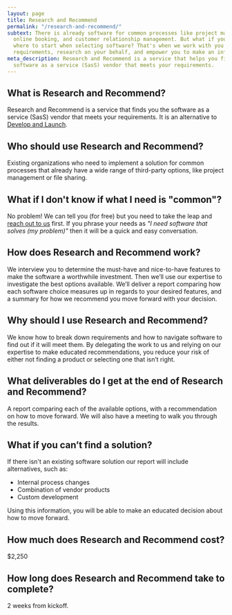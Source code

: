 ```yaml
---
layout: page
title: Research and Recommend
permalink: "/research-and-recommend/"
subtext: There is already software for common processes like project management,
  online booking, and customer relationship management. But what if you don’t  know
  where to start when selecting software? That's when we work with you to prioritize
  requirements, research on your behalf, and empower you to make an informed decision.
meta_description: Research and Recommend is a service that helps you find an existing
  software as a service (SasS) vendor that meets your requirements.
---
```

## What is Research and Recommend?

Research and Recommend is a service that finds you the software as a service (SasS) vendor that meets your requirements. It is an alternative to [Develop and Launch](https://codeandeffect.com/develop-and-launch/).

## Who should use Research and Recommend?

Existing organizations who need to implement a solution for common processes that already have a wide range of third-party options, like project management or file sharing.

## What if I don't know if what I need is "common"?

No problem! We can tell you (for free) but you need to take the leap and [reach out to us](https://codeandeffect.com/contact/) first. If you phrase your needs as _"I need software that solves (my problem)"_ then it will be a quick and easy conversation.

## How does Research and Recommend work?

We interview you to determine the must-have and nice-to-have features to make the software a worthwhile investment. Then we’ll use our expertise to investigate the best options available. We’ll deliver a report comparing how each software choice measures up in regards to your desired features, and a summary for how we recommend you move forward with your decision.

## Why should I use Research and Recommend?

We know how to break down requirements and how to navigate software to find out if it will meet them. By delegating the work to us and relying on our expertise to make educated recommendations, you reduce your risk of either not finding a product or selecting one that isn’t right.

## What deliverables do I get at the end of Research and Recommend?

A report comparing each of the available options, with a recommendation on how to move forward. We will also have a meeting to walk you through the results.

## What if you can’t find a solution?

If there isn't an existing software solution our report will include alternatives, such as:

* Internal process changes
* Combination of vendor products
* Custom development

Using this information, you will be able to make an educated decision about how to move forward.

## How much does Research and Recommend cost?

$2,250

## How long does Research and Recommend take to complete?

2 weeks from kickoff.
